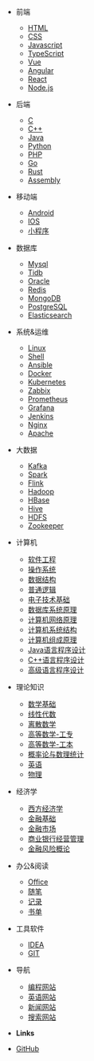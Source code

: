 * 前端
  * [HTML](pages/Frontend/Html/Index.md)
  * [CSS](pages/Frontend/Css/Index.md)
  * [Javascript](pages/Frontend/Javascript/Index.md)
  * [TypeScript](pages/Frontend/TypeScript/Index.md)
  * [Vue](pages/Frontend/Vue/Index.md)
  * [Angular](pages/Frontend/Angular/Index.md)
  * [React](pages/Frontend/React/Index.md)
  * [Node.js](pages/Frontend/NodeJs/Index.md)



* 后端
  * [C](pages/Backend/C/Index.md)
  * [C++](pages/Backend/C++/Index.md)
  * [Java](pages/Backend/Java/Index.md)
  * [Python](pages/Backend/Python/Index.md)
  * [PHP](pages/Backend/PHP/Index.md)
  * [Go](pages/Backend/Go/Index.md)
  * [Rust](pages/Backend/Rust/Index.md)
  * [Assembly](pages/Backend/Assembly/Index.md)



* 移动端
  * [Android](pages/Mobile/Android/Index.md)
  * [IOS](pages/Mobile/IOS/Index.md)
  * [小程序](pages/Mobile/小程序/Index.md)



* 数据库
  * [Mysql](pages/Database/Mysql/Index.md)
  * [Tidb](pages/Database/Tidb/Index.md)
  * [Oracle](pages/Database/Oracle/Index.md)
  * [Redis](pages/Database/Redis/Index.md)
  * [MongoDB](pages/Database/MongoDB/Index.md)
  * [PostgreSQL](pages/Database/PostgreSQL/Index.md)
  * [Elasticsearch](pages/Database/Elasticsearch/Index.md)




* 系统&运维
  * [Linux](pages/Ops/Linux/Index.md)
  * [Shell](pages/Ops/Shell/Index.md)
  * [Ansible](pages/Ops/Ansible/Index.md)
  * [Docker](pages/Ops/Docker/Index.md)
  * [Kubernetes](pages/Ops/Kubernetes/Index.md)
  * [Zabbix](pages/Ops/Zabbix/Index.md)
  * [Prometheus](pages/Ops/Prometheus/Index.md)
  * [Grafana](pages/Ops/Grafana/Index.md)
  * [Jenkins](pages/Ops/Jenkins/Index.md)
  * [Nginx](pages/Ops/Nginx/Index.md)
  * [Apache](pages/Ops/Apache/Index.md)



* 大数据
  * [Kafka](pages/Bigdata/Kafka/Index.md)
  * [Spark](pages/Bigdata/Spark/Index.md)
  * [Flink](pages/Bigdata/Flink/Index.md)
  * [Hadoop](pages/Bigdata/Hadoop/Index.md)
  * [HBase](pages/Bigdata/HBase/Index.md)
  * [Hive](pages/Bigdata/Hive/Index.md)
  * [HDFS](pages/Bigdata/HDFS/Index.md)
  * [Zookeeper](pages/Bigdata/Zookeeper/Index.md)



* 计算机
  * [软件工程](pages/Computer/软件工程/Index.md)
  * [操作系统](pages/Computer/操作系统/Index.md)
  * [数据结构](pages/Computer/数据结构/Index.md)
  * [普通逻辑](pages/Computer/普通逻辑/Index.md)
  * [电子技术基础](pages/Computer/电子技术基础/Index.md)
  * [数据库系统原理](pages/Computer/数据库系统原理/Index.md)
  * [计算机网络原理](pages/Computer/计算机网络原理/Index.md)
  * [计算机系统结构](pages/Computer/计算机系统结构/Index.md)
  * [计算机组成原理](pages/Computer/计算机组成原理/Index.md)
  * [Java语言程序设计](pages/Computer/Java语言程序设计/Index.md)
  * [C++语言程序设计](pages/Computer/C++语言程序设计/Index.md)
  * [高级语言程序设计](pages/Computer/高级语言程序设计/Index.md)



* 理论知识
  * [数学基础](pages/Math/数学基础/Index.md)
  * [线性代数](pages/Math/线性代数/Index.md)
  * [离散数学](pages/Math/离散数学/Index.md)
  * [高等数学-工专](pages/Math/高等数学-工专/Index.md)
  * [高等数学-工本](pages/Math/高等数学-工本/Index.md)
  * [概率论与数理统计](pages/Math/概率论与数理统计/Index.md)
  * [英语](pages/English/Pronunciation/Index.md)
  * [物理](pages/English/Vocabulary/Index.md)




* 经济学
  * [西方经济学](pages/Economics/西方经济学/Index.md)
  * [金融基础](pages/Economics/金融基础/Index.md)
  * [金融市场](pages/Economics/金融市场/Index.md)
  * [商业银行经营管理](pages/Economics/商业银行经营管理/Index.md)
  * [金融风险概论](pages/Economics/金融风险概论/Index.md)


* 办公&阅读
  * [Office](pages/Office/Excel/Index.md)
  * [随笔](pages/Read/Personal/Index.md)
  * [记录](pages/Read/Recods/Index.md)
  * [书单](pages/Read/Books/Index.md)



* 工具软件
  * [IDEA](pages/Tools/IDEA/Index.md)
  * [GIT](pages/Tools/Git/Index.md)


* 导航
  * [编程网站](pages/Navigation/Program/Index.md)
  * [英语网站](pages/Navigation/Egnlish/Index.md)
  * [新闻网站](pages/Navigation/News/Index.md)
  * [搜索网站](pages/Navigation/Search/Index.md)






- **Links**
 * [<span class=" fa  fa-lg fa-github"></span> GitHub](https://github.com/jsagreas/docsify)

